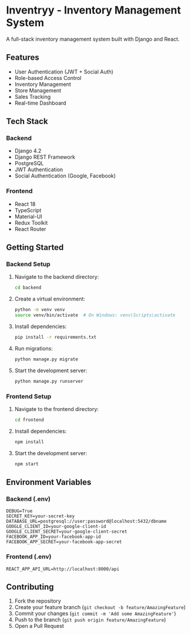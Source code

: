 # Inventryy - Inventory Management System

A full-stack inventory management system built with Django and React.

## Features

- User Authentication (JWT + Social Auth)
- Role-based Access Control
- Inventory Management
- Store Management
- Sales Tracking
- Real-time Dashboard

## Tech Stack

### Backend

- Django 4.2
- Django REST Framework
- PostgreSQL
- JWT Authentication
- Social Authentication (Google, Facebook)

### Frontend

- React 18
- TypeScript
- Material-UI
- Redux Toolkit
- React Router

## Getting Started

### Backend Setup

1. Navigate to the backend directory:
   ```bash
   cd backend
   ```
2. Create a virtual environment:
   ```bash
   python -m venv venv
   source venv/bin/activate  # On Windows: venv\Scripts\activate
   ```
3. Install dependencies:
   ```bash
   pip install -r requirements.txt
   ```
4. Run migrations:
   ```bash
   python manage.py migrate
   ```
5. Start the development server:
   ```bash
   python manage.py runserver
   ```

### Frontend Setup

1. Navigate to the frontend directory:
   ```bash
   cd frontend
   ```
2. Install dependencies:
   ```bash
   npm install
   ```
3. Start the development server:
   ```bash
   npm start
   ```

## Environment Variables

### Backend (.env)

```
DEBUG=True
SECRET_KEY=your-secret-key
DATABASE_URL=postgresql://user:password@localhost:5432/dbname
GOOGLE_CLIENT_ID=your-google-client-id
GOOGLE_CLIENT_SECRET=your-google-client-secret
FACEBOOK_APP_ID=your-facebook-app-id
FACEBOOK_APP_SECRET=your-facebook-app-secret
```

### Frontend (.env)

```
REACT_APP_API_URL=http://localhost:8000/api
```

## Contributing

1. Fork the repository
2. Create your feature branch (`git checkout -b feature/AmazingFeature`)
3. Commit your changes (`git commit -m 'Add some AmazingFeature'`)
4. Push to the branch (`git push origin feature/AmazingFeature`)
5. Open a Pull Request

